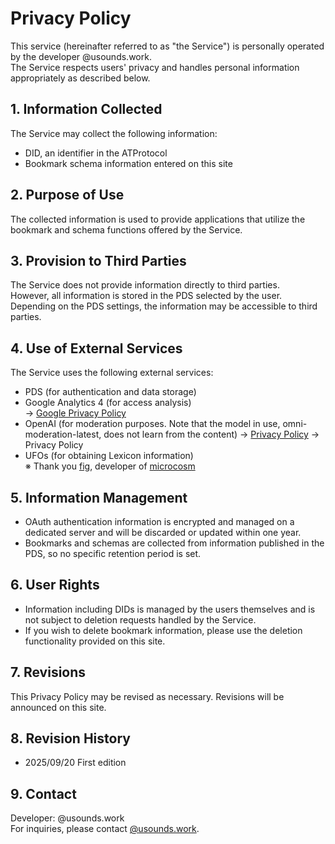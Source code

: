 # Privacy Policy

This service (hereinafter referred to as "the Service") is personally operated by the developer @usounds.work.  
The Service respects users' privacy and handles personal information appropriately as described below.

## 1. Information Collected
The Service may collect the following information:
- DID, an identifier in the ATProtocol
- Bookmark schema information entered on this site

## 2. Purpose of Use
The collected information is used to provide applications that utilize the bookmark and schema functions offered by the Service.

## 3. Provision to Third Parties
The Service does not provide information directly to third parties.  
However, all information is stored in the PDS selected by the user. Depending on the PDS settings, the information may be accessible to third parties.

## 4. Use of External Services
The Service uses the following external services:
- PDS (for authentication and data storage)
- Google Analytics 4 (for access analysis)  
  → [Google Privacy Policy](https://policies.google.com/privacy)
- OpenAI (for moderation purposes. Note that the model in use, omni-moderation-latest, does not learn from the content)
  → [Privacy Policy](https://openai.com/policies/row-privacy-policy/)
→ Privacy Policy
- UFOs (for obtaining Lexicon information)  
  ※ Thank you [fig](https://bsky.app/profile/bad-example.com), developer of [microcosm](https://bsky.app/profile/microcosm.blue)
  
## 5. Information Management
- OAuth authentication information is encrypted and managed on a dedicated server and will be discarded or updated within one year.
- Bookmarks and schemas are collected from information published in the PDS, so no specific retention period is set.

## 6. User Rights
- Information including DIDs is managed by the users themselves and is not subject to deletion requests handled by the Service.  
- If you wish to delete bookmark information, please use the deletion functionality provided on this site.

## 7. Revisions
This Privacy Policy may be revised as necessary. Revisions will be announced on this site.

## 8. Revision History
- 2025/09/20 First edition

## 9. Contact
Developer: @usounds.work  
For inquiries, please contact [@usounds.work](https://bsky.app/profile/usounds.work).
